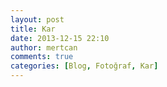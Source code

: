 ```yaml
---
layout: post
title: Kar
date: 2013-12-15 22:10
author: mertcan
comments: true
categories: [Blog, Fotoğraf, Kar]
---
```

<div style="clear: both;"><a style="margin-left: 1em; margin-right: 1em;" href="http://www.mertcanekren.com/blog/wp-content/uploads/2013/12/blogger-image-900229027.jpg"><img src="http://www.mertcanekren.com/blog/wp-content/uploads/2013/12/blogger-image-900229027.jpg" alt="" border="0" /></a></div>
<div style="clear: both;"><a style="margin-left: 1em; margin-right: 1em;" href="http://www.mertcanekren.com/blog/wp-content/uploads/2013/12/blogger-image-1359218943.jpg"><img src="http://www.mertcanekren.com/blog/wp-content/uploads/2013/12/blogger-image-1359218943.jpg" alt="" border="0" /></a></div>
